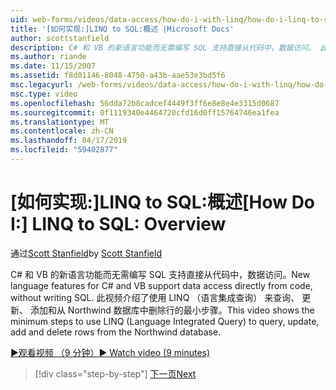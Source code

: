 ```yaml
---
uid: web-forms/videos/data-access/how-do-i-with-linq/how-do-i-linq-to-sql-overview
title: '[如何实现:]LINQ to SQL:概述 |Microsoft Docs'
author: scottstanfield
description: C# 和 VB 的新语言功能而无需编写 SQL 支持直接从代码中，数据访问。 此视频介绍了使用 LINQ （语言 int。...的最小步骤
ms.author: riande
ms.date: 11/15/2007
ms.assetid: f8d01146-8048-4750-a43b-aae53e3bd5f6
msc.legacyurl: /web-forms/videos/data-access/how-do-i-with-linq/how-do-i-linq-to-sql-overview
msc.type: video
ms.openlocfilehash: 56dda72b8cadcef4449f3ff6e8e8e4e3315d0687
ms.sourcegitcommit: 0f1119340e4464720cfd16d0ff15764746ea1fea
ms.translationtype: MT
ms.contentlocale: zh-CN
ms.lasthandoff: 04/17/2019
ms.locfileid: "59402877"
---
```

# <a name="how-do-i-linq-to-sql-overview"></a><span data-ttu-id="fd23f-104">[如何实现:]LINQ to SQL:概述</span><span class="sxs-lookup"><span data-stu-id="fd23f-104">[How Do I:] LINQ to SQL: Overview</span></span>

<span data-ttu-id="fd23f-105">通过[Scott Stanfield](https://github.com/scottstanfield)</span><span class="sxs-lookup"><span data-stu-id="fd23f-105">by [Scott Stanfield](https://github.com/scottstanfield)</span></span>

<span data-ttu-id="fd23f-106">C# 和 VB 的新语言功能而无需编写 SQL 支持直接从代码中，数据访问。</span><span class="sxs-lookup"><span data-stu-id="fd23f-106">New language features for C# and VB support data access directly from code, without writing SQL.</span></span> <span data-ttu-id="fd23f-107">此视频介绍了使用 LINQ （语言集成查询） 来查询、 更新、 添加和从 Northwind 数据库中删除行的最小步骤。</span><span class="sxs-lookup"><span data-stu-id="fd23f-107">This video shows the minimum steps to use LINQ (Language Integrated Query) to query, update, add and delete rows from the Northwind database.</span></span>

[<span data-ttu-id="fd23f-108">&#9654;观看视频 （9 分钟）</span><span class="sxs-lookup"><span data-stu-id="fd23f-108">&#9654; Watch video (9 minutes)</span></span>](https://channel9.msdn.com/Blogs/ASP-NET-Site-Videos/how-do-i-linq-to-sql-overview)

> [!div class="step-by-step"]
> [<span data-ttu-id="fd23f-109">下一页</span><span class="sxs-lookup"><span data-stu-id="fd23f-109">Next</span></span>](how-do-i-linq-to-sql-data-model.md)
